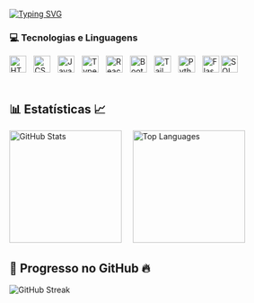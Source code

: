[![Typing SVG](https://readme-typing-svg.demolab.com?font=Poppins&weight=500&size=24&duration=3000&pause=1000&color=1E90FF&center=true&vCenter=true&repeat=false&width=550&lines=%3CWelcome+to+my+coding+universe!+%F0%9F%91%8F%F0%9F%9A%80%3E)](https://git.io/typing-svg)
<br>

### 💻 Tecnologias e Linguagens

<img 
    align="left" 
    alt="HTML"
    title="HTML" 
    width="30px" 
    style="padding-right: 10px;" 
    src="https://cdn.jsdelivr.net/gh/devicons/devicon@latest/icons/html5/html5-original.svg" 
/>
<img 
    align="left" 
    alt="CSS" 
    title="CSS"
    width="30px" 
    style="padding-right: 10px;" 
    src="https://cdn.jsdelivr.net/gh/devicons/devicon@latest/icons/css3/css3-original.svg" 
/>
<img 
    align="left" 
    alt="JavaScript" 
    title="JavaScript"
    width="30px" 
    style="padding-right: 10px;" 
    src="https://cdn.jsdelivr.net/gh/devicons/devicon@latest/icons/javascript/javascript-original.svg" 
/>
<img 
    align="left" 
    alt="TypeScript"
    title="TypeScript" 
    width="30px" 
    style="padding-right: 10px;" 
    src="https://cdn.jsdelivr.net/gh/devicons/devicon@latest/icons/typescript/typescript-original.svg" 
/>
<img 
    align="left" 
    alt="React"
    title="React" 
    width="30px" 
    style="padding-right: 10px;" 
    src="https://cdn.jsdelivr.net/gh/devicons/devicon@latest/icons/react/react-original.svg" 
/>
<img 
    align="left" 
    alt="Bootstrap"
    title="Bootstrap" 
    width="30px" 
    style="padding-right: 10px;" 
    src="https://cdn.jsdelivr.net/gh/devicons/devicon@latest/icons/bootstrap/bootstrap-original.svg" 
/>
<img 
    align="left" 
    alt="Tailwind" 
    title="Tailwind"
    width="30px" 
    style="padding-right: 10px;" 
    src="https://cdn.jsdelivr.net/gh/devicons/devicon@latest/icons/tailwindcss/tailwindcss-original.svg" 
/>
<img 
    align="left" 
    alt="Python" 
    title="Python"
    width="30px" 
    style="padding-right: 10px;" 
    src="https://cdn.jsdelivr.net/gh/devicons/devicon@latest/icons/python/python-original.svg" 
/>
<img 
    align="left" 
    alt="Flask" 
    title="Flask"
    width="30px"
    style="background-color: white"
    src="https://cdn.jsdelivr.net/gh/devicons/devicon@latest/icons/flask/flask-original.svg" 
/>
<img 
    align="left" 
    alt="SQL" 
    title="SQL"
    width="30px" 
    style="padding-right: 10px;" 
    src="https://cdn.jsdelivr.net/gh/devicons/devicon@latest/icons/mysql/mysql-original.svg" 
/><br><br><br>

## 📊 Estatísticas 📈

<p>
  <img 
    alt="GitHub Stats"
    height="200"
    src="https://github-readme-stats.vercel.app/api?username=rodrigomazucato&show_icons=true&theme=algolia&include_all_commits=true"
  />
  &nbsp;&nbsp;&nbsp;
  <img 
    alt="Top Languages"
    height="200"
    src="https://github-readme-stats.vercel.app/api/top-langs/?username=rodrigomazucato&theme=algolia&layout=compact&langs_count=9"
  />
</p>


## 🚀 Progresso no GitHub 🔥

<p>
  <img 
    align="center"
    alt="GitHub Streak"
    src="https://github-readme-streak-stats.herokuapp.com/?user=rodrigomazucato&theme=algolia&hide_border=false"
  />
</p>
